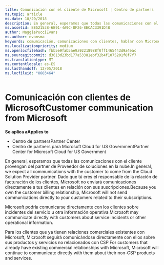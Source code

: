 ```yaml
---
title: Comunicación con el cliente de Microsoft | Centro de partners
ms.topic: article
ms.date: 10/29/2018
description: En general, esperamos que todas las comunicaciones con el cliente provengan del partner de Proveedor de soluciones en la nube.
ms.assetid: EE52153B-6B91-4A9C-8F26-8ECAC3391D4B
author: MaggiePucciEvans
ms.author: evansma
keywords: comunicación, comunicaciones con clientes, hablar con Microsoft
ms.localizationpriority: medium
ms.openlocfilehash: fbb5e9fab5ae9a92218988f0ff1465443d9a4eac
ms.sourcegitcommit: d3613d23bd177a53381ebf32b4f1075201f8f7f7
ms.translationtype: MT
ms.contentlocale: es-ES
ms.lasthandoff: 12/05/2018
ms.locfileid: "8683464"
---
```

# <a name="customer-communication-from-microsoft"></a><span data-ttu-id="4bf27-104">Comunicación con clientes de Microsoft</span><span class="sxs-lookup"><span data-stu-id="4bf27-104">Customer communication from Microsoft</span></span>

**<span data-ttu-id="4bf27-105">Se aplica a</span><span class="sxs-lookup"><span data-stu-id="4bf27-105">Applies to</span></span>**

-  <span data-ttu-id="4bf27-106">Centro de partners</span><span class="sxs-lookup"><span data-stu-id="4bf27-106">Partner Center</span></span>
-  <span data-ttu-id="4bf27-107">Centro de partners para Microsoft Cloud for US Government</span><span class="sxs-lookup"><span data-stu-id="4bf27-107">Partner Center for Microsoft Cloud for US Government</span></span>


<span data-ttu-id="4bf27-108">En general, esperamos que todas las comunicaciones con el cliente provengan del partner de Proveedor de soluciones en la nube.</span><span class="sxs-lookup"><span data-stu-id="4bf27-108">In general, we expect all communications with the customer to come from the Cloud Solution Provider partner.</span></span> <span data-ttu-id="4bf27-109">Dado que tú eres el responsable de la relación de facturación de los clientes, Microsoft no enviará comunicaciones directamente a tus clientes en relación con sus suscripciones.</span><span class="sxs-lookup"><span data-stu-id="4bf27-109">Because you own the customer billing relationship, Microsoft will not send communications directly to your customers related to their subscriptions.</span></span>

<span data-ttu-id="4bf27-110">Microsoft podría comunicarse directamente con los clientes sobre incidentes del servicio u otra información operativa.</span><span class="sxs-lookup"><span data-stu-id="4bf27-110">Microsoft may communicate directly with customers about service incidents or other operational information.</span></span>

<span data-ttu-id="4bf27-111">Para los clientes que ya tienen relaciones comerciales existentes con Microsoft, Microsoft seguirá comunicándose directamente con ellos sobre sus productos y servicios no relacionados con CSP.</span><span class="sxs-lookup"><span data-stu-id="4bf27-111">For customers that already have existing commercial relationships with Microsoft, Microsoft will continue to communicate directly with them about their non-CSP products and services.</span></span>

 

 



